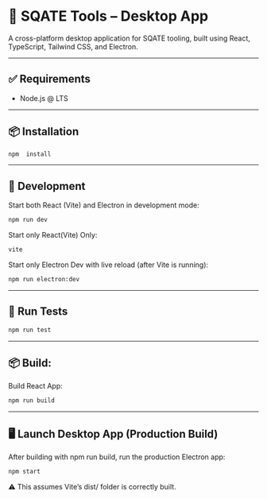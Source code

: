 
# 🧾 SQATE Tools – Desktop App

A cross-platform desktop application for SQATE tooling, built using React, TypeScript, Tailwind CSS, and Electron.

---
## ✅ Requirements
- Node.js @ LTS
---
## 📦 Installation
```bash
npm  install
```
---
## 🚀 Development
Start both React (Vite) and Electron in development mode:

```bash
npm run dev
```
Start only React(Vite) Only:

```bash
vite
```
Start only Electron Dev with live reload (after Vite is running):

```bash
npm run electron:dev
```
---
## 🧪 Run Tests
```bash
npm run test
```
---
## 📦 Build:
Build React App: 

```bash
npm run build
```
---
## 🖥️ Launch Desktop App (Production Build)
After building with npm run build, run the production Electron app:

```bash
npm start
```
⚠️ This assumes Vite’s dist/ folder is correctly built.
